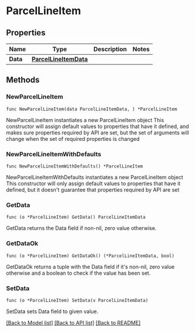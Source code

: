 # ParcelLineItem

## Properties

Name | Type | Description | Notes
------------ | ------------- | ------------- | -------------
**Data** | [**ParcelLineItemData**](ParcelLineItemData.md) |  | 

## Methods

### NewParcelLineItem

`func NewParcelLineItem(data ParcelLineItemData, ) *ParcelLineItem`

NewParcelLineItem instantiates a new ParcelLineItem object
This constructor will assign default values to properties that have it defined,
and makes sure properties required by API are set, but the set of arguments
will change when the set of required properties is changed

### NewParcelLineItemWithDefaults

`func NewParcelLineItemWithDefaults() *ParcelLineItem`

NewParcelLineItemWithDefaults instantiates a new ParcelLineItem object
This constructor will only assign default values to properties that have it defined,
but it doesn't guarantee that properties required by API are set

### GetData

`func (o *ParcelLineItem) GetData() ParcelLineItemData`

GetData returns the Data field if non-nil, zero value otherwise.

### GetDataOk

`func (o *ParcelLineItem) GetDataOk() (*ParcelLineItemData, bool)`

GetDataOk returns a tuple with the Data field if it's non-nil, zero value otherwise
and a boolean to check if the value has been set.

### SetData

`func (o *ParcelLineItem) SetData(v ParcelLineItemData)`

SetData sets Data field to given value.



[[Back to Model list]](../README.md#documentation-for-models) [[Back to API list]](../README.md#documentation-for-api-endpoints) [[Back to README]](../README.md)


